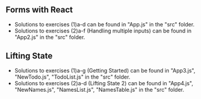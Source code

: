## Forms with React
- Solutions to exercises (1)a-d can be found in "App.js" in the "src" folder.
- Solutions to exercises (2)a-f (Handling multiple inputs) can be found in "App2.js" in the "src" folder.

## Lifting State
- Solutions to exercises (1)a-g (Getting Started) can be found in "App3.js", "NewTodo.js", "TodoList.js" in the "src" folder.
- Solutions to exercises (2)a-d (Lifting State 2) can be found in "App4.js", "NewNames.js", "NamesList.js", "NamesTable.js" in the "src" folder.
